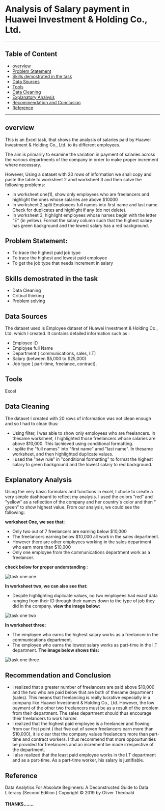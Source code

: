 # Analysis of Salary payment in Huawei Investment & Holding Co., Ltd.





________




## Table of Content
- [overview](overview)
- [Problem Statement](problem-statement)
- [Skills demostrated in the task](skills-demostrated-in-the-task)
- [Data Sources](data-sources)
- [Tools](tools)
- [Data Cleaning](data-cleaning)
- [Explanatory  Analysis](explanatory-analysis)
- [Recommendation and Conclusion](recommendation-and-conclusion)
- [Reference](reference)
  

 ___ 
## overview
This is an Excel task, that shows the analysis of salaries paid by Huawei Investment & Holding Co., Ltd. to its different employees.

The aim is primarily to examine the variation in payment of salaries across the various departments of the company in order to make proper increment where necessary.

However, Using a dataset with 20 rows of information we shall copy and paste the table to worksheet 2 amd worksheet 3 and then solve the following problems:

- In worksheet one(1), show only employees who are freelancers and highlight the ones whose salaries are above $10000
- In worksheet 2,split Employees full names into first name and last name. Check for duplicates and highlight if any (do not delete).
- In worksheet 3, highlight employees whose names begin with the letter "E" (in yellow). Format the salary column such that the highest salary has green background and the lowest salary has a red background.

## Problem Statement:
- To trace the highest paid job type
- To trace the highest and lowest paid employee
- To get the job type that needs increment in salary

## Skills demostrated in the task
- Data Cleaning
- Critical thinking
- Problem solving

## Data Sources
The dataset used is Employee dataset of Huawei Investment & Holding Co., Ltd. which I created. It contains detailed information such as :
- Employee ID
- Employee full Name
- Department ( communications, sales, I.T)
- Salary (between $5,000 to $25,000)
- Job type ( part-time, freelance, contract).

## Tools
Excel

## Data Cleaning
The dataset I created with 20 rows of information was not clean enough and so I had to clean thus:

- Using filter, I was able to show only employees who are freelancers. In thesame worksheet, I highlighted those freelancers whose salaries are above $10,000. This Iachieved using conditional formatting. 
- I splite the "full names" into "first name" amd "last name". In thesame worksheet, and then highlighted duplicate values.
- I used the "new rule" in "conditional formatting" to format the highest salary to green background and the lowest salary to red background.

## Explanatory  Analysis
Using the very basic formulars and functions in excel, I chose to create a very simple dashboard to reflect my analysis. I used the colors "red" and "yellow" as a reflection of the company and her country`s color and then " green" to show highest value. 
From our analysis, we could see the following:

**worksheet One, we see that:**

- Only two out of 7 freelancers are earning below $10,000
- The freelancers earning below $10,000 all work in the sales department.
- However there are other employees working in the sales department who earn more than $10,000
- Only one employee from the communications department work as a freelancer.

**check below for proper understanding :**

![task one one](https://github.com/NonsoSk/Analysis-of-salary-payment-in-Huawei-Investment-Holding-Co.-Ltd./assets/147613828/2287f791-9747-4a38-a8d8-33940c6f8fa7)


 **In worksheet two, we can also see that:**

 - Despite highlighting duplicate values, no two employees had exact data ranging from their ID through their names down to the type of job they did in the company.
 **view the image below:**

   
![task one two](https://github.com/NonsoSk/Analysis-of-salary-payment-in-Huawei-Investment-Holding-Co.-Ltd./assets/147613828/7cba63ef-0a2c-440d-907c-24dda9474b08)


**In worksheet three:**

- The employee who earns the highest salary works as a freelancer in the communications department.
- The employee who earns the lowest salary works as part-time in the I.T department.
 **The image below shows this:**



![task one three](https://github.com/NonsoSk/Analysis-of-salary-payment-in-Huawei-Investment-Holding-Co.-Ltd./assets/147613828/faab9497-b518-4ddd-96ae-a1670472c789)


## Recommendation and Conclusion
- I realized that a greater number of freelancers are paid above $10,000 and the two who are paid below that are both of thesame department (sales). This means that freelancing is really lucrative especially in a company like Huawei Investment & Holding Co., Ltd. However, the low payment of the other two freelancers must be as a result of the  problem from their department. The sales department should thus encourage their freelancers to work harder.
- I realized that the highest paid employee is a freelancer and flowing from our first point ( that five out of seven freelancers earn more than $10,000), it is clear that the company values freelancers more than part-time and contract workers. I thus recommend that more oppourtunities be provided for freelancers and an increment be made irrespective of the department.
- I also realized that the least paid employee works in the I.T department and as a part-time. As a part-time worker, his salary is justifiable.


## Reference
Data Analytics For Absolute Beginners: 
A Deconstructed Guide to Data Literacy
(Second Edition )
Copyright © 2019 by Oliver Theobald 


#### THANKS.......



